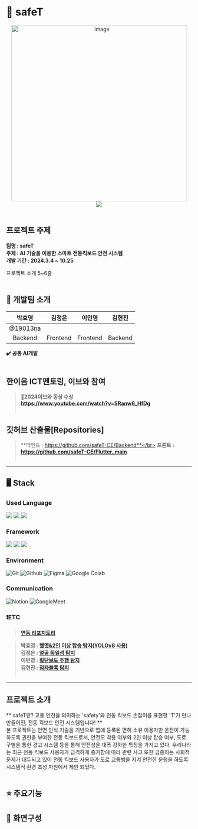 # 🚴 safeT

<div align="center">
  <img width="477" alt="image" src="https://github.com/user-attachments/assets/027be16c-2f31-4995-96ac-cb717babc8e8"></br>
  <img src="https://hits.seeyoufarm.com/api/count/incr/badge.svg?url=https://github.com/safeT-CE&count_bg=%23FFC107&title_bg=%23555555&icon=github.svg&icon_color=%23FFFFFF&title=hits&edge_flat=false" />
</div></br>


## 프로젝트 주제
**팀명 : safeT** </br> 
**주제 : AI 기술을 이용한 스마트 전동킥보드 안전 시스템**</br> 
**개발 기간 : 2024.3.4 ~ 10.25**</br>

프로젝트 소개 5~6줄<br><br>


## 💁 개발팀 소개
|      박효영      |      김정은      |      이민영      |      김현진      |
|:-------------:|:-------------:|:-------------:|:-------------:|
| [@19013na](https://github.com/19013na) |  |  |  |
|      Backend       |     Frontend     |     Frontend     |   Backend   |


**✔️ 공통 AI개발**<br><br>


## 한이음 ICT멘토링, 이브와 참여 
> 🥉**2024이브와 동상 수상** </br> **https://www.youtube.com/watch?v=SRanw6_HfDg** <br><br>


## 깃허브 산출물[Repositories]
> **백엔드 : https://github.com/safeT-CE/Backend**</br>
> **프론트 : https://github.com/safeT-CE/Flutter_main**
</br></br>

---
## 🖥️ Stack
### Used Language
<p align="left">
<img src="https://img.shields.io/badge/Java-ECD53F?style=for-the-badge&logo=java&logoColor=white"/>
<img src="https://img.shields.io/badge/Dart-0175C2?style=for-the-badge&logo=dart&logoColor=white"/>
<img src="https://img.shields.io/badge/Python-E52121?style=for-the-badge&logo=python&logoColor=white"/>
</p>

### Framework
<p align="left">
<img src="https://img.shields.io/badge/SpringBoot-6DB33F?style=for-the-badge&logo=springboot&logoColor=white"/>
<img src="https://img.shields.io/badge/Flask-4A154B?style=for-the-badge&logo=flask&logoColor=white"/>
<img src="https://img.shields.io/badge/Flutter-02569B?style=for-the-badge&logo=flutter&logoColor=white"/>
</p>

### Environment
![Git](https://img.shields.io/badge/Git-F05032?style=for-the-badge&logo=Git&logoColor=white)
![Github](https://img.shields.io/badge/GitHub-181717?style=for-the-badge&logo=GitHub&logoColor=white)
![Figma](https://img.shields.io/badge/figma-F24E1E.svg?style=for-the-badge&logo=figma&logoColor=white)
![Google Colab](https://img.shields.io/badge/Google%20Colab-F9AB00?style=for-the-badge&logo=Google-Colab&logoColor=white)

### Communication
![Notion](https://img.shields.io/badge/Notion-000000?style=for-the-badge&logo=Notion&logoColor=white)
![GoogleMeet](https://img.shields.io/badge/GoogleMeet-00897B?style=for-the-badge&logo=Google%20Meet&logoColor=white)
<br>

### ❗ETC
> **[연동 리포지토리](https://github.com/safeT-CE/FE-BE-integration)** </br>

> **박효영 : [헬멧&2인 이상 탑승 탐지(YOLOv8 사용)](https://github.com/safeT-CE/Detection)** <br/>
> **김정은 : [얼굴 동일성 탐지](https://github.com/safeT-CE/FaceRecognition_JE)** <br/>
> **이민영 : [횡단보도 주행 탐지](https://github.com/safeT-CE/Cross_my)** <br/>
> **김현진 : [점자블록 탐지](https://github.com/safeT-CE/Parking-Detection)** <br><br>

---
## 프로젝트 소개
** safeT란? 교통 안전을 의미하는 'safety'와 전동 킥보드 손잡이를 표현한 'T'가 만나 만들어진, 전동 킥보드 안전 시스템입니다! **</br>
 본 프로젝트는 안면 인식 기술을 기반으로 앱에 등록된 면허 소유 이용자만 운전이 가능하도록 권한을 부여한 전동 킥보드로서, 안전모 착용 여부와 2인 이상 탑승 여부, 도로 구별을 통한 경고 시스템 등을 통해 안전성을 대폭 강화한 특징을 가지고 있다. 우리나라는 최근 전동 킥보드 사용자가 급격하게 증가함에 따라 관련 사고 또한 급증하는 사회적 문제가 대두되고 있어 전동 킥보드 사용자가 도로 교통법을 지켜 안전한 운행을 하도록 시스템적 환경 조성 차원에서 제안 되었다. <br><br>


## ⭐ 주요기능

## 🔘 화면구성

<!--

**Here are some ideas to get you started:**

🙋‍♀️ A short introduction - what is your organization all about?
🌈 Contribution guidelines - how can the community get involved?
👩‍💻 Useful resources - where can the community find your docs? Is there anything else the community should know?
🍿 Fun facts - what does your team eat for breakfast?
🧙 Remember, you can do mighty things with the power of [Markdown](https://docs.github.com/github/writing-on-github/getting-started-with-writing-and-formatting-on-github/basic-writing-and-formatting-syntax)
-->
